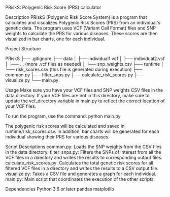 PRiskS: Polygenic Risk Score (PRS) calculator

Description
PRiskS (Polygenic Risk Score System) is a program that calculates and visualizes Polygenic Risk Scores (PRS) from an individual's genetic data. The program uses VCF (Variant Call Format) files and SNP weights to calculate the PRS for various diseases. These scores are then visualized in bar charts, one for each individual.

Project Structure

PRiskS
├── .gitignore
├── data
│   ├── individual1.vcf
│   ├── individual2.vcf
│   ├── ... (more .vcf files as needed)
│   └── snp_weights.csv
├── runtime
│   └── risk_scores.csv (this file is generated during execution)
├── common.py
├── filter_snps.py
├── calculate_risk_scores.py
├── visualize.py
└── main.py

Usage
Make sure you have your VCF files and SNP weights CSV files in the data directory. If your VCF files are not in this directory, make sure to update the vcf_directory variable in main.py to reflect the correct location of your VCF files.

To run the program, use the command: python main.py

The polygenic risk scores will be calculated and saved in runtime/risk_scores.csv. In addition, bar charts will be generated for each individual showing their PRS for various diseases.

Script Descriptions
common.py: Loads the SNP weights from the CSV files in the data directory.
filter_snps.py: Filters the SNPs of interest from all the VCF files in a directory and writes the results to corresponding output files.
calculate_risk_scores.py: Calculates the total genetic risk scores for all filtered VCF files in a directory and writes the results to a CSV output file.
visualize.py: Takes a CSV file and generates a graph for each individual.
main.py: Main script that coordinates the execution of the other scripts.

Dependencies
Python 3.6 or later
pandas
matplotlib
